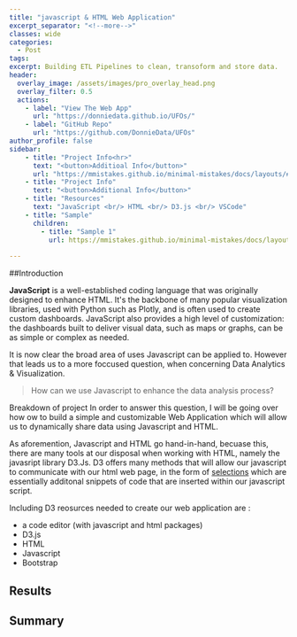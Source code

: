 ```yaml
---
title: "javascript & HTML Web Application"
excerpt_separator: "<!--more-->"
classes: wide 
categories:
  - Post
tags:
excerpt: Building ETL Pipelines to clean, transoform and store data. 
header:
  overlay_image: /assets/images/pro_overlay_head.png
  overlay_filter: 0.5 
  actions:
    - label: "View The Web App" 
      url: "https://donniedata.github.io/UFOs/"
    - label: "GitHub Repo"
      url: "https://github.com/DonnieData/UFOs"
author_profile: false 
sidebar: 
    - title: "Project Info<hr>"
      text: "<button>Additioal Info</button>"
      url: "https://mmistakes.github.io/minimal-mistakes/docs/layouts/#custom-sidebar-content"
    - title: "Project Info"
      text: "<button>Additional Info</button>"
    - title: "Resources"
      text: "JavaScript <br/> HTML <br/> D3.js <br/> VSCode" 
    - title: "Sample" 
      children: 
        - title: "Sample 1" 
          url: https://mmistakes.github.io/minimal-mistakes/docs/layouts/#custom-sidebar-content
    
---
```


##Introduction 

<p><b>JavaScript</b> is a well-established coding language that was originally designed to enhance HTML. It's the backbone of many popular visualization libraries, used with Python such as Plotly, and is often used to create custom dashboards. JavaScript also provides a high level of customization: the dashboards built to deliver visual data, such as maps or graphs, can be as simple or complex as needed.</p>

It is now clear the broad area of uses Javascript can be applied to. However that leads us to a more foccused question, when concerning Data Analytics & Visualization. 

> How can we use Javascript to enhance the data analysis process? 

Breakdown of project 
In order to answer this question, I will be going over how ow to build a simple and customizable Web Application which will allow us to dynamically share data using Javascript and HTML.

As aforemention, Javascript and HTML go hand-in-hand, becuase this, there are many tools at our disposal when working with HTML, namely the javasript library D3.Js.
D3 offers many methods that will allow our javascript to communicate with our html web page, in the form of [selections]() which are essentially additonal snippets of code that are inserted within our javascript script. 



Including D3 reosurces needed to create our web application are : 
  - a code editor (with javascript and html packages) 
  - D3.js 
  - HTML
  - Javascript 
  - Bootstrap 


## Results 





## Summary 





